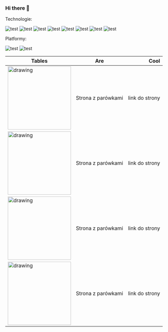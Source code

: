 ### Hi there 👋
Technologie:

![test](https://img.shields.io/badge/javascript-2465ff?logo=javascript)
![test](https://img.shields.io/badge/Angular-2465ff?logo=angular)
![test](https://img.shields.io/badge/TypeScript-2465ff?logo=typescript)
![test](https://img.shields.io/badge/PHP-2465ff?logo=php)
![test](https://img.shields.io/badge/MySql-2465ff?logo=mysql)
![test](https://img.shields.io/badge/Ionic-2465ff?logo=ionic)
![test](https://img.shields.io/badge/TypeORM-2465ff)
![test](https://img.shields.io/badge/NestJS-2465ff?logo=nestjs)

Platformy:

![test](https://img.shields.io/badge/Android-silver?logo=android)
![test](https://img.shields.io/badge/Przeglądarka-silver?logo=firefoxbrowser)

| Tables        | Are           | Cool  |
| ------------- |:-------------:| -----:|
| <img src="https://upload.wikimedia.org/wikipedia/commons/thumb/1/13/Wiener_Wuerstchen_fcm.jpg/1200px-Wiener_Wuerstchen_fcm.jpg" alt="drawing" width="200"/>   | Strona z parówkami | link do strony |
| <img src="https://upload.wikimedia.org/wikipedia/commons/thumb/1/13/Wiener_Wuerstchen_fcm.jpg/1200px-Wiener_Wuerstchen_fcm.jpg" alt="drawing" width="200"/>   | Strona z parówkami | link do strony |
| <img src="https://upload.wikimedia.org/wikipedia/commons/thumb/1/13/Wiener_Wuerstchen_fcm.jpg/1200px-Wiener_Wuerstchen_fcm.jpg" alt="drawing" width="200"/>   | Strona z parówkami | link do strony |
| <img src="https://upload.wikimedia.org/wikipedia/commons/thumb/1/13/Wiener_Wuerstchen_fcm.jpg/1200px-Wiener_Wuerstchen_fcm.jpg" alt="drawing" width="200"/>   | Strona z parówkami | link do strony |
 


<!--
**AlfaGruisPL/AlfagruisPL** is a ✨ _special_ ✨ repository because its `README.md` (this file) appears on your GitHub profile.

Here are some ideas to get you started:

- 🔭 I’m currently working on ...
- 🌱 I’m currently learning ...
- 👯 I’m looking to collaborate on ...
- 🤔 I’m looking for help with ...
- 💬 Ask me about ...
- 📫 How to reach me: ...
- 😄 Pronouns: ...
- ⚡ Fun fact: ...
-->
